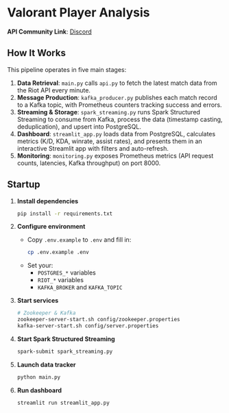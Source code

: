 # Valorant Player Analysis

**API Community Link**: [Discord](https://discord.gg/XpEvmaadPA)

## How It Works

This pipeline operates in five main stages:

1. **Data Retrieval**: `main.py` calls `api.py` to fetch the latest match data from the Riot API every minute.
2. **Message Production**: `kafka_producer.py` publishes each match record to a Kafka topic, with Prometheus counters tracking success and errors.
3. **Streaming & Storage**: `spark_streaming.py` runs Spark Structured Streaming to consume from Kafka, process the data (timestamp casting, deduplication), and upsert into PostgreSQL.
4. **Dashboard**: `streamlit_app.py` loads data from PostgreSQL, calculates metrics (K/D, KDA, winrate, assist rates), and presents them in an interactive Streamlit app with filters and auto-refresh.
5. **Monitoring**: `monitoring.py` exposes Prometheus metrics (API request counts, latencies, Kafka throughput) on port 8000.

## Startup

1. **Install dependencies**
   ```bash
   pip install -r requirements.txt
   ```

2. **Configure environment**
   - Copy `.env.example` to `.env` and fill in:
     ```bash
     cp .env.example .env
     ```
   - Set your:
     - `POSTGRES_*` variables
     - `RIOT_*` variables
     - `KAFKA_BROKER` and `KAFKA_TOPIC`

3. **Start services**
   ```bash
   # Zookeeper & Kafka
   zookeeper-server-start.sh config/zookeeper.properties
   kafka-server-start.sh config/server.properties
   ```

4. **Start Spark Structured Streaming**
   ```bash
   spark-submit spark_streaming.py
   ```

5. **Launch data tracker**
   ```bash
   python main.py
   ```

6. **Run dashboard**
   ```bash
   streamlit run streamlit_app.py
   ```

